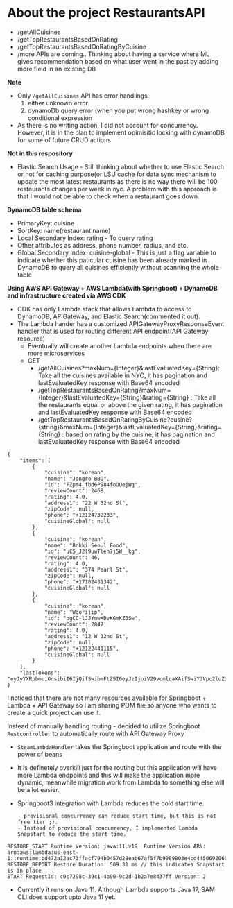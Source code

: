 # About the project RestaurantsAPI

- /getAllCuisines
- /getTopRestaurantsBasedOnRating
- /getTopRestaurantsBasedOnRatingByCuisine
- /more APIs are coming.. Thinking about having a service where ML gives recommendation based on what user went in the past by adding more field in an existing DB


**Note**

- Only `/getAllCuisines` API has error handlings.
  1. either unknown error
  1. dynamoDb query error (when you put wrong hashkey or wrong conditional expression
- As there is no writing action, I did not account for concurrency. However, it is in the plan to implement opimisitic locking with dynamoDB for some of future CRUD actions


**Not in this respository**
- Elastic Search Usage - Still thinking about whether to use Elastic Search or not for caching purpose(or LSU cache for data sync mechanism to update the most latest restaurants as there is no way there will be 100 restaurants changes per week in nyc. A problem with this approach is that I would not be able to check when a restaurant goes down.

**DynamoDB table schema**
- PrimaryKey: cuisine
- SortKey: name(restaurant name)
- Local Secondary Index: rating - To query rating 
- Other attributes as address, phone number, radius, and etc. 
- Global Secondary Index: cuisine-global - This is just a flag variable to indicate whether this paticular cuisine has been already marked in DynamoDB to query all cuisines efficiently without scanning the whole table 

**Using AWS API Gateway + AWS Lambda(with Springboot) + DynamoDB and infrastructure created via AWS CDK**

- CDK has only Lambda stack that allows Lambda to access to DynamoDB, APIGateway, and Elastic Search(commented it out).
- The Lambda hander has a customized APIGatewayProxyResponseEvent handler that is used for routing different API endpoint(API Gateway resource) 
   - Eventually will create another Lambda endpoints when there are more microservices 
   - GET 
      - /getAllCuisines?maxNum={Integer}&lastEvaluatedKey={String}: Take all the cuisines available in NYC, it has pagination and lastEvaluatedKey response with Base64 encoded
      - /getTopRestaurantsBasedOnRating?maxNum={Integer}&lastEvaluatedKey={String}&rating={String} : Take all the restaurants equal or above the given rating, it has pagination and lastEvaluatedKey response with Base64 encoded
      - /getTopRestaurantsBasedOnRatingByCuisine?cusine?{string}&maxNum={Integer}&lastEvaluatedKey={String}&rating={String} : based on rating by the cuisine, it has pagination and lastEvaluatedKey response with Base64 encoded
      
```
{
    "items": [
        {
            "cuisine": "korean",
            "name": "Jongro BBQ",
            "id": "FZpm4_fbd6P984foOUejWg",
            "reviewCount": 2468,
            "rating": 4.0,
            "address1": "22 W 32nd St",
            "zipCode": null,
            "phone": "+12124732233",
            "cuisineGlobal": null
        },
        {
            "cuisine": "korean",
            "name": "Bokki Seoul Food",
            "id": "uC5_J2l9uwTleh7j5W__kg",
            "reviewCount": 46,
            "rating": 4.0,
            "address1": "374 Pearl St",
            "zipCode": null,
            "phone": "+17182431342",
            "cuisineGlobal": null
        },
        {
            "cuisine": "korean",
            "name": "Woorijip",
            "id": "ogCC-lJJYnwXDvKGmKZ6Sw",
            "reviewCount": 2847,
            "rating": 4.0,
            "address1": "12 W 32nd St",
            "zipCode": null,
            "phone": "+12122441115",
            "cuisineGlobal": null
        }
    ],
    "lastTokens": "eyJyYXRpbmciOnsibiI6IjQifSwibmFtZSI6eyJzIjoiV29vcmlqaXAifSwiY3Vpc2luZSI6eyJzIjoia29yZWFuIn19"
}
```


I noticed that there are not many resources available for Springboot + Lambda + API Gateway so I am sharing POM file so anyone who wants to create a quick project can use it. 

Instead of manually handling routing - decided to utilize Springboot `Restcontroller` to automatically route with API Gateway Proxy 
- `SteamLambdaHandler` takes the Springboot application and route with the power of beans
- It is definetely overkill just for the routing but this application will have more Lambda endpoints and this will make the application more dynamic, meanwhile migration work from Lambda to something else will be a lot easier. 
- Springboot3 integration with Lambda reduces the cold start time. 

      - provisional concurrency can reduce start time, but this is not free tier ;).
      - Instead of provisional concunrency, I implemented Lambda Snapstart to reduce the start time.

```
RESTORE_START Runtime Version: java:11.v19	Runtime Version ARN: arn:aws:lambda:us-east-1::runtime:bd472a12ac73ffacf794b0457d28eab67af5f7b9989803e4cd445069206b06b2
RESTORE_REPORT Restore Duration: 509.31 ms // this indicates Snapstart is in place 
START RequestId: c0c7298c-39c1-4b90-9c2d-1b2a7e8437ff Version: 2
```

- Currently it runs on Java 11. Although Lambda supports Java 17, SAM CLI does support upto Java 11 yet.
